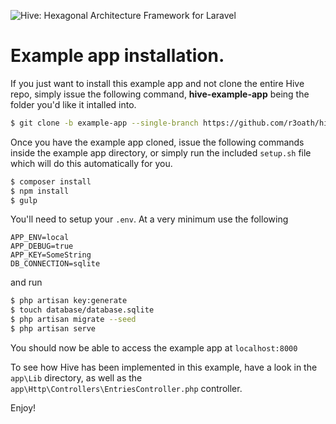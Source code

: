 ![Hive: Hexagonal Architecture Framework for Laravel](https://cloud.githubusercontent.com/assets/2805249/10297516/6dbb0a76-6c17-11e5-945d-97e1a22ee6d2.png)

# Example app installation.

If you just want to install this example app and not clone the entire Hive repo, simply issue the following command, **hive-example-app** being the folder you'd like it intalled into.

```bash
$ git clone -b example-app --single-branch https://github.com/r3oath/hive.git hive-example-app
```

Once you have the example app cloned, issue the following commands inside the example app directory, or simply run the included `setup.sh` file which will do this automatically for you.

```bash
$ composer install
$ npm install
$ gulp
```

You'll need to setup your `.env`. At a very minimum use the following 

```
APP_ENV=local
APP_DEBUG=true
APP_KEY=SomeString
DB_CONNECTION=sqlite
```` 

and run

```bash
$ php artisan key:generate
$ touch database/database.sqlite
$ php artisan migrate --seed
$ php artisan serve
```

You should now be able to access the example app at `localhost:8000`

To see how Hive has been implemented in this example, have a look in the `app\Lib` directory, as well as the `app\Http\Controllers\EntriesController.php` controller.

Enjoy!
